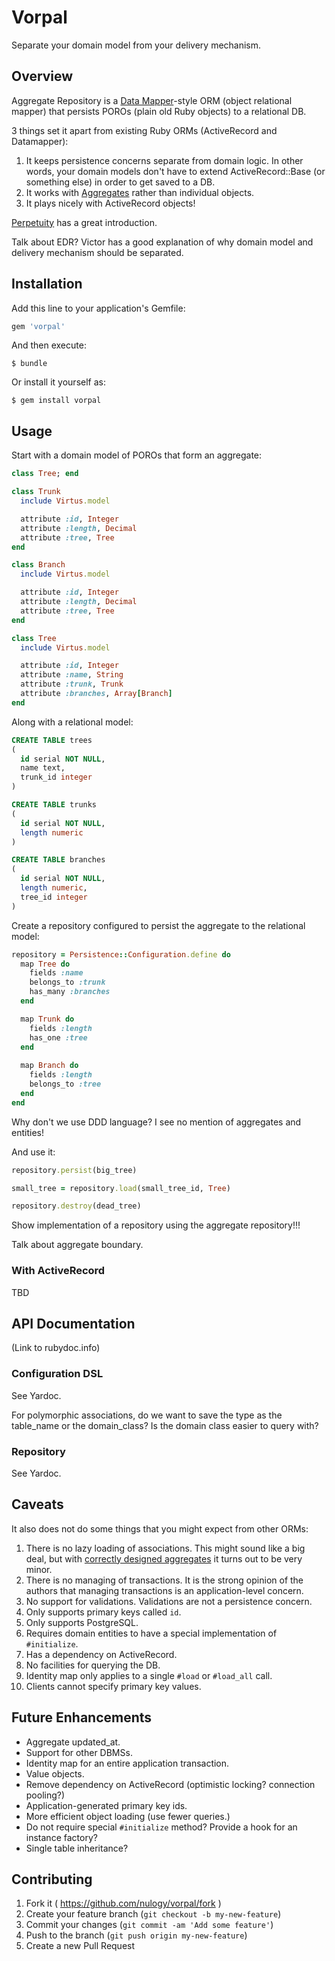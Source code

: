 # Vorpal

Separate your domain model from your delivery mechanism.

## Overview
Aggregate Repository is a [Data Mapper](http://martinfowler.com/eaaCatalog/dataMapper.html)-style ORM (object relational mapper) that persists POROs (plain old Ruby objects) to a relational DB.

3 things set it apart from existing Ruby ORMs (ActiveRecord and Datamapper):

1. It keeps persistence concerns separate from domain logic. In other words, your domain models don't have to extend ActiveRecord::Base (or something else) in order to get saved to a DB.
1. It works with [Aggregates](http://martinfowler.com/bliki/DDD_Aggregate.html) rather than individual objects.
1. It plays nicely with ActiveRecord objects!

[Perpetuity](https://github.com/jgaskins/perpetuity) has a great introduction.

Talk about EDR? Victor has a good explanation of why domain model and delivery mechanism should be separated.

## Installation

Add this line to your application's Gemfile:

```ruby
gem 'vorpal'
```

And then execute:

    $ bundle

Or install it yourself as:

    $ gem install vorpal

## Usage
Start with a domain model of POROs that form an aggregate:

```ruby
class Tree; end

class Trunk
  include Virtus.model

  attribute :id, Integer
  attribute :length, Decimal
  attribute :tree, Tree
end

class Branch
  include Virtus.model

  attribute :id, Integer
  attribute :length, Decimal
  attribute :tree, Tree
end

class Tree
  include Virtus.model

  attribute :id, Integer
  attribute :name, String
  attribute :trunk, Trunk
  attribute :branches, Array[Branch]
end
```

Along with a relational model:

```sql
CREATE TABLE trees
(
  id serial NOT NULL,
  name text,
  trunk_id integer
)

CREATE TABLE trunks
(
  id serial NOT NULL,
  length numeric
)

CREATE TABLE branches
(
  id serial NOT NULL,
  length numeric,
  tree_id integer
)
```

Create a repository configured to persist the aggregate to the relational model:

```ruby
repository = Persistence::Configuration.define do
  map Tree do
    fields :name
    belongs_to :trunk
    has_many :branches
  end

  map Trunk do
    fields :length
    has_one :tree
  end
  
  map Branch do
    fields :length
    belongs_to :tree
  end
end
```
Why don't we use DDD language? I see no mention of aggregates and entities!

And use it:

```ruby
repository.persist(big_tree)

small_tree = repository.load(small_tree_id, Tree)

repository.destroy(dead_tree)
```

Show implementation of a repository using the aggregate repository!!!

Talk about aggregate boundary.

### With ActiveRecord
TBD

## API Documentation

(Link to rubydoc.info)

### Configuration DSL

See Yardoc.

For polymorphic associations, do we want to save the type as the table_name or the domain_class? Is the domain class easier to query with?

### Repository

See Yardoc.

## Caveats
It also does not do some things that you might expect from other ORMs:

1. There is no lazy loading of associations. This might sound like a big deal, but with [correctly designed aggregates](http://dddcommunity.org/library/vernon_2011/) it turns out to be very minor.
1. There is no managing of transactions. It is the strong opinion of the authors that managing transactions is an application-level concern.
1. No support for validations. Validations are not a persistence concern.
1. Only supports primary keys called `id`.
1. Only supports PostgreSQL.
1. Requires domain entities to have a special implementation of `#initialize`.
1. Has a dependency on ActiveRecord.
1. No facilities for querying the DB.
1. Identity map only applies to a single `#load` or `#load_all` call.
1. Clients cannot specify primary key values.

## Future Enhancements
* Aggregate updated_at.
* Support for other DBMSs.
* Identity map for an entire application transaction.
* Value objects.
* Remove dependency on ActiveRecord (optimistic locking? connection pooling?)
* Application-generated primary key ids.
* More efficient object loading (use fewer queries.)
* Do not require special `#initialize` method? Provide a hook for an instance factory?
* Single table inheritance?

## Contributing

1. Fork it ( https://github.com/nulogy/vorpal/fork )
2. Create your feature branch (`git checkout -b my-new-feature`)
3. Commit your changes (`git commit -am 'Add some feature'`)
4. Push to the branch (`git push origin my-new-feature`)
5. Create a new Pull Request

